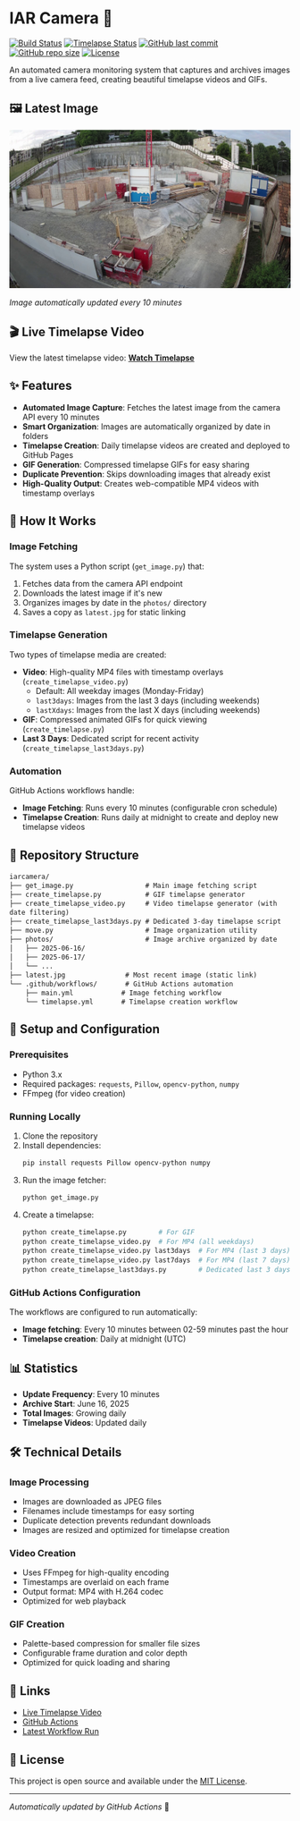 # IAR Camera 📸

[![Build Status](https://github.com/evolvedlight/iarcamera/workflows/Fetch%20Latest%20Image/badge.svg)](https://github.com/evolvedlight/iarcamera/actions/workflows/main.yml)
[![Timelapse Status](https://github.com/evolvedlight/iarcamera/workflows/Create%20and%20Deploy%20Timelapse%20Video/badge.svg)](https://github.com/evolvedlight/iarcamera/actions/workflows/timelapse.yml)
[![GitHub last commit](https://img.shields.io/github/last-commit/evolvedlight/iarcamera)](https://github.com/evolvedlight/iarcamera/commits/main)
[![GitHub repo size](https://img.shields.io/github/repo-size/evolvedlight/iarcamera)](https://github.com/evolvedlight/iarcamera)
[![License](https://img.shields.io/github/license/evolvedlight/iarcamera)](LICENSE)

An automated camera monitoring system that captures and archives images from a live camera feed, creating beautiful timelapse videos and GIFs.

## 🖼️ Latest Image

![Latest Image](https://raw.githubusercontent.com/evolvedlight/iarcamera/main/latest.jpg)

*Image automatically updated every 10 minutes*

## 🎬 Live Timelapse Video

View the latest timelapse video: [**Watch Timelapse**](https://evolvedlight.github.io/iarcamera/)

## ✨ Features

- **Automated Image Capture**: Fetches the latest image from the camera API every 10 minutes
- **Smart Organization**: Images are automatically organized by date in folders
- **Timelapse Creation**: Daily timelapse videos are created and deployed to GitHub Pages
- **GIF Generation**: Compressed timelapse GIFs for easy sharing
- **Duplicate Prevention**: Skips downloading images that already exist
- **High-Quality Output**: Creates web-compatible MP4 videos with timestamp overlays

## 🔧 How It Works

### Image Fetching
The system uses a Python script (`get_image.py`) that:
1. Fetches data from the camera API endpoint
2. Downloads the latest image if it's new
3. Organizes images by date in the `photos/` directory
4. Saves a copy as `latest.jpg` for static linking

### Timelapse Generation
Two types of timelapse media are created:
- **Video**: High-quality MP4 files with timestamp overlays (`create_timelapse_video.py`)
  - Default: All weekday images (Monday-Friday)
  - `last3days`: Images from the last 3 days (including weekends)
  - `lastXdays`: Images from the last X days (including weekends)
- **GIF**: Compressed animated GIFs for quick viewing (`create_timelapse.py`)
- **Last 3 Days**: Dedicated script for recent activity (`create_timelapse_last3days.py`)

### Automation
GitHub Actions workflows handle:
- **Image Fetching**: Runs every 10 minutes (configurable cron schedule)
- **Timelapse Creation**: Runs daily at midnight to create and deploy new timelapse videos

## 📁 Repository Structure

```
iarcamera/
├── get_image.py                  # Main image fetching script
├── create_timelapse.py           # GIF timelapse generator
├── create_timelapse_video.py     # Video timelapse generator (with date filtering)
├── create_timelapse_last3days.py # Dedicated 3-day timelapse script
├── move.py                       # Image organization utility
├── photos/                       # Image archive organized by date
│   ├── 2025-06-16/
│   ├── 2025-06-17/
│   └── ...
├── latest.jpg               # Most recent image (static link)
└── .github/workflows/       # GitHub Actions automation
    ├── main.yml            # Image fetching workflow
    └── timelapse.yml       # Timelapse creation workflow
```

## 🚀 Setup and Configuration

### Prerequisites
- Python 3.x
- Required packages: `requests`, `Pillow`, `opencv-python`, `numpy`
- FFmpeg (for video creation)

### Running Locally
1. Clone the repository
2. Install dependencies:
   ```bash
   pip install requests Pillow opencv-python numpy
   ```
3. Run the image fetcher:
   ```bash
   python get_image.py
   ```
4. Create a timelapse:
   ```bash
   python create_timelapse.py        # For GIF
   python create_timelapse_video.py  # For MP4 (all weekdays)
   python create_timelapse_video.py last3days  # For MP4 (last 3 days)
   python create_timelapse_video.py last7days  # For MP4 (last 7 days)
   python create_timelapse_last3days.py        # Dedicated last 3 days script
   ```

### GitHub Actions Configuration
The workflows are configured to run automatically:
- **Image fetching**: Every 10 minutes between 02-59 minutes past the hour
- **Timelapse creation**: Daily at midnight (UTC)

## 📊 Statistics

- **Update Frequency**: Every 10 minutes
- **Archive Start**: June 16, 2025
- **Total Images**: Growing daily
- **Timelapse Videos**: Updated daily

## 🛠️ Technical Details

### Image Processing
- Images are downloaded as JPEG files
- Filenames include timestamps for easy sorting
- Duplicate detection prevents redundant downloads
- Images are resized and optimized for timelapse creation

### Video Creation
- Uses FFmpeg for high-quality encoding
- Timestamps are overlaid on each frame
- Output format: MP4 with H.264 codec
- Optimized for web playback

### GIF Creation
- Palette-based compression for smaller file sizes
- Configurable frame duration and color depth
- Optimized for quick loading and sharing

## 🔗 Links

- [Live Timelapse Video](https://evolvedlight.github.io/iarcamera/)
- [GitHub Actions](https://github.com/evolvedlight/iarcamera/actions)
- [Latest Workflow Run](https://github.com/evolvedlight/iarcamera/actions/workflows/main.yml)

## 📝 License

This project is open source and available under the [MIT License](LICENSE).

---

*Automatically updated by GitHub Actions* 🤖